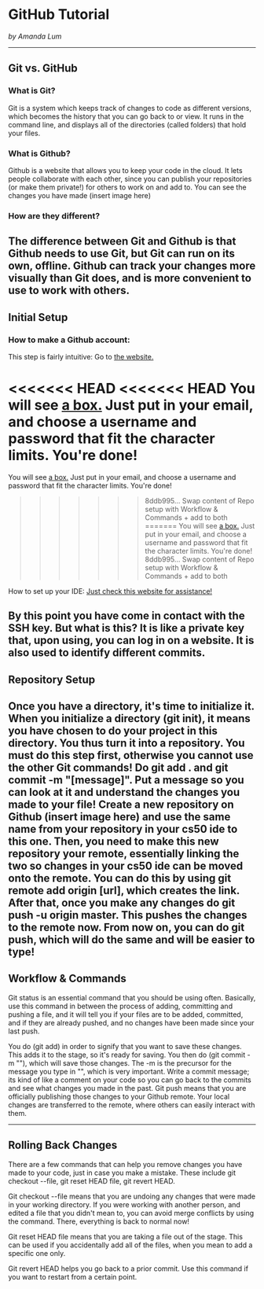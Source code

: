 # GitHub Tutorial

_by Amanda Lum_

---
## Git vs. GitHub

### What is Git?

Git is a system which keeps track of changes to code as different versions, which becomes the history that you can go back to or view. It runs in the command line, and displays all of the directories (called folders) that hold your files.

### What is Github?

Github is a website that allows you to keep your code in the cloud. It lets people collaborate with each other, since you can publish your repositories (or make them private!) for others to work on and add to. You can see the changes you have made (insert image here)

### How are they different?
The difference between Git and Github is that Github needs to use Git, but Git can run on its own, offline. Github can track your changes more visually than Git does, and is more convenient to use to work with others.
---
## Initial Setup
### How to make a Github account:

This step is fairly intuitive: Go to [the website.](https://github.com/)

<<<<<<< HEAD
<<<<<<< HEAD
You will see [a box.](https://raw.githubusercontent.com/Amandal4012/github-tutorial/master/Screen%20Shot%202019-11-27%20at%209.26.18%20AM.png) Just put in your email, and choose a username and password that fit the character limits. You're done!
=======
You will see [a box.](http://www.cs.williams.edu/~dbarowy/cs334s18/assets/tutorials/github/github-login.png) Just put in your email, and choose a username and password that fit the character limits. You're done!
>>>>>>> 8ddb995... Swap content of Repo setup with Workflow & Commands + add to both
=======
You will see [a box.](http://www.cs.williams.edu/~dbarowy/cs334s18/assets/tutorials/github/github-login.png) Just put in your email, and choose a username and password that fit the character limits. You're done!
>>>>>>> 8ddb995... Swap content of Repo setup with Workflow & Commands + add to both

How to set up your IDE:
[Just check this website for assistance!](https://github.com/hstatsep/ide50)

By this point you have come in contact with the SSH key. But what is this? It is like a private key that, upon using, you can log in on a website. It is also used to identify different commits.
---
## Repository Setup
Once you have a directory, it's time to initialize it. When you initialize a directory (git init), it means you have chosen to do your project in this directory. You thus turn it into a repository. You must do this step first, otherwise you cannot use the other Git commands! Do git add . and git commit -m "[message]". Put a message so you can look at it and understand the changes you made to your file! Create a new repository on Github (insert image here) and use the same name from your repository in your cs50 ide to this one. Then, you need to make this new repository your remote, essentially linking the two so changes in your cs50 ide can be moved onto the remote. You can do this by using git remote add origin [url], which creates the link. After that, once you make any changes do git push -u origin master. This pushes the changes to the remote now. From now on, you can do git push, which will do the same and will be easier to type!
---
## Workflow & Commands
Git status is an essential command that you should be using often. Basically, use this command in between the process of adding, committing and pushing a file, and it will tell you if your files are to be added, committed, and if they are already pushed, and no changes have been made since your last push.

You do (git add) in order to signify that you want to save these changes. This adds it to the stage, so it's ready for saving. You then do (git commit -m ""), which will save those changes. The -m is the precursor for the message you type in "", which is very important. Write a commit message; its kind of like a comment on your code so you can go back to the commits and see what changes you made in the past. Git push means that you are officially publishing those changes to your Github remote. Your local changes are transferred to the remote, where others can easily interact with them.

---
## Rolling Back Changes
There are a few commands that can help you remove changes you have made to your code, just in case you make a mistake. These include git checkout --file, git reset HEAD file, git revert HEAD. 

Git checkout --file means that you are undoing any changes that were made in your working directory. If you were working with another person, and edited a file that you didn't mean to, you can avoid merge conflicts by using the command. There, everything is back to normal now!

Git reset HEAD file means that you are taking a file out of the stage. This can be used if you accidentally add all of the files, when you mean to add a specific one only. 

Git revert HEAD helps you go back to a prior commit. Use this command if you want to restart from a certain point.